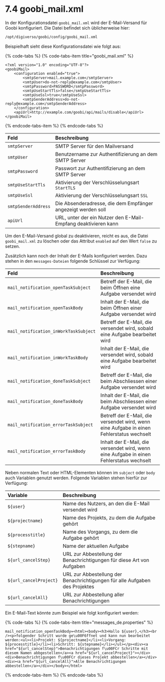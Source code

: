 # 7.4 goobi\_mail.xml

In der Konfigurationsdatei `goobi_mail.xml` wird der E-Mail-Versand für Goobi konfiguriert. Die Datei befindet sich üblicherweise hier:

```bash
/opt/digiverso/goobi/config/goobi_mail.xml
```

Beispielhaft sieht diese Konfigurationsdatei wie folgt aus:

{% code-tabs %}
{% code-tabs-item title="goobi\_mail.xml" %}
```markup
<?xml version="1.0" encoding="UTF-8"?>
<goobiMail>
    <configuration enabled="true">
        <smtpServer>mail.example.com</smtpServer>
        <smtpUser>do-not-reply@example.com</smtpUser>
        <smtpPassword>PASSWORD</smtpPassword>
        <smtpUseStartTls>false</smtpUseStartTls>
        <smtpUseSsl>true</smtpUseSsl>
        <smtpSenderAddress>do-not-reply@example.com</smtpSenderAddress>
    </configuration>
    <apiUrl>http://example.com/goobi/api/mails/disable</apiUrl>
</goobiMail>
```
{% endcode-tabs-item %}
{% endcode-tabs %}

| Feld | Beschreibung |
| :--- | :--- |
| `smtpServer` | SMTP Server für den Mailversand |
| `smtpUser` | Benutzername zur Authentifizierung an dem SMTP Server |
| `smtpPassword` | Passwort zur Authentifizierung an dem SMTP Server |
| `smtpUseStartTls` | Aktivierung der Verschlüsselungsart `StartTLS` |
| `smtpUseSsl` | Aktivierung der Verschlüsselungsart `SSL` |
| `smtpSenderAddress` | Die Absenderadresse, die dem Empfänger angezeigt werden soll |
| `apiUrl` | URL, unter der ein Nutzer den E-Mail-Empfang deaktivieren kann |

Um den E-Mail-Versand global zu deaktivieren, reicht es aus, die Datei `goobi_mail.xml` zu löschen oder das Attribut `enabled` auf den Wert `false` zu setzen.

Zusätzlich kann noch der Inhalt der E-Mails konfiguriert werden. Dazu stehen in den `messages-Dateien` folgende Schlüssel zur Verfügung:

| Feld | Beschreibung |
| :--- | :--- |
| `mail_notification_openTaskSubject` | Betreff der E-Mail, die beim Öffnen eine Aufgabe versendet wird |
| `mail_notification_openTaskBody` | Inhalt der E-Mail, die beim Öffnen einer Aufgabe versendet wird |
| `mail_notification_inWorkTaskSubject` | Betreff der E-Mail, die versendet wird, sobald eine Aufgabe bearbeitet wird |
| `mail_notification_inWorkTaskBody` | Inhalt der E-Mail, die versendet wird, sobald eine Aufgabe bearbeitet wird |
| `mail_notification_doneTaskSubject` | Betreff der E-Mail, die beim Abschliessen einer Aufgabe versendet wird |
| `mail_notification_doneTaskBody` | Inhalt der E-Mail, die beim Abschliessen einer Aufgabe versendet wird |
| `mail_notification_errorTaskSubject` | Betreff der E-Mail, die versendet wird, wenn eine Aufgabe in einen Fehlerstatus wechselt |
| `mail_notification_errorTaskBody` | Inhalt der E-Mail, die versendet wird, wenn eine Aufgabe in einen Fehlerstatus wechselt |

Neben normalen Text oder HTML-Elementen können im `subject` oder `body` auch Variablen genutzt werden. Folgende Variablen stehen hierfür zur Verfügung:

| Variable | Beschreibung |
| :--- | :--- |
| `${user}` | Name des Nutzers, an den die E-Mail versendet wird |
| `${projectname}` | Name des Projekts, zu dem die Aufgabe gehört |
| `${processtitle}` | Name des Vorgangs, zu dem die Aufgabe gehört |
| `${stepname}` | Name der aktuellen Aufgabe |
| `${url_cancelStep}` | URL zur Abbestellung der Benachrichtigungen für diese Art von Aufgaben |
| `${url_cancelProject}` | URL zur Abbestellung der Benachrichtigungen für alle Aufgaben des Projektes |
| `${url_cancelAll}` | URL zur Abbestellung aller Benachrichtigungen |

Ein E-Mail-Text könnte zum Beispiel wie folgt konfiguriert werden:

{% code-tabs %}
{% code-tabs-item title="messages\_de.properties" %}
```markup
mail_notification_openTaskBody=<html><body><h3>Hallo ${user},</h3><br /><p>folgender Schritt wurde ge\u00F6ffnet und kann nun bearbeitet werden:<ul><li>Projekt: ${projectname}</li><li>Vorgang: ${processtitle}</li><li>Schritt: ${stepname}</li></ul></p><div><a href="${url_cancelStep}">Benachrichtigungen f\u00FCr Schritte mit diesem Namen abbgestellen</a><a href="${url_cancelProject}"></div><div>Benachrichtigungen f\u00FCr dieses Projekt abbestellen</a></div><div><a href="${url_cancelAll}">Alle Benachrichtigungen abbestellen</a></div></body></html>
```
{% endcode-tabs-item %}
{% endcode-tabs %}

